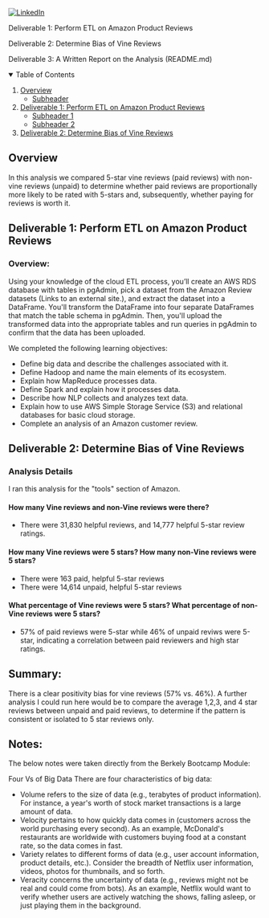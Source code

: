 <!--
*** Thanks for checking out the Best-README-Template. If you have a suggestion
*** that would make this better, please fork the repo and create a pull request
*** or simply open an issue with the tag "enhancement".
*** Thanks again! Now go create something AMAZING! :D
-->



<!-- PROJECT SHIELDS -->
<!--
*** I'm using markdown "reference style" links for readability.
*** Reference links are enclosed in brackets [ ] instead of parentheses ( ).
*** See the bottom of this document for the declaration of the reference variables
*** for contributors-url, forks-url, etc. This is an optional, concise syntax you may use.
*** https://www.markdownguide.org/basic-syntax/#reference-style-links
-->

[![LinkedIn][linkedin-shield]][linkedin-url]



<!-- PROJECT LOGO -->

Deliverable 1: Perform ETL on Amazon Product Reviews

Deliverable 2: Determine Bias of Vine Reviews

Deliverable 3: A Written Report on the Analysis (README.md)

<!-- TABLE OF CONTENTS -->
<details open="open">
  <summary>Table of Contents</summary>
  <ol>
    <li>
      <a href="#Overview"> Overview</a>
      <ul>
        <li><a href="#Subheader">Subheader</a></li>
      </ul>
    </li>
    <li>
      <a href="#Deliverable 1: Perform ETL on Amazon Product Reviews">Deliverable 1: Perform ETL on Amazon Product Reviews</a>
      <ul>
        <li><a href="#prerequisites">Subheader 1</a></li>
        <li><a href="#installation">Subheader 2</a></li>
      </ul>
    </li>
    <li><a href="#Deliverable 2: Determine Bias of Vine Reviews">Deliverable 2: Determine Bias of Vine Reviews</a></li>
    <!-- <li><a href="#roadmap">Roadmap</a></li> -->
  </ol>
</details>



<!-- ABOUT THE PROJECT -->
## Overview

In this analysis we compared 5-star vine reviews (paid reviews) with non-vine reviews (unpaid) to determine whether paid reviews are proportionally more likely to be rated with 5-stars and, subsequently, whether paying for reviews is worth it.


## Deliverable 1: Perform ETL on Amazon Product Reviews


<!-- Overview of the analysis: Explain the purpose of this analysis.

Results: Using bulleted lists and images of DataFrames as support, address the following questions:

How many Vine reviews and non-Vine reviews were there?
How many Vine reviews were 5 stars? How many non-Vine reviews were 5 stars?
What percentage of Vine reviews were 5 stars? What percentage of non-Vine reviews were 5 stars?
Summary: In your summary, state if there is any positivity bias for reviews in the Vine program. Use the results of your analysis to support your statement. Then, provide one additional analysis that you could do with the dataset to support your statement. -->

<!-- GETTING STARTED -->
### Overview:

Using your knowledge of the cloud ETL process, you’ll create an AWS RDS database with tables in pgAdmin, pick a dataset from the Amazon Review datasets (Links to an external site.), and extract the dataset into a DataFrame. You'll transform the DataFrame into four separate DataFrames that match the table schema in pgAdmin. Then, you'll upload the transformed data into the appropriate tables and run queries in pgAdmin to confirm that the data has been uploaded.

We completed the following learning objectives: 

* Define big data and describe the challenges associated with it.
* Define Hadoop and name the main elements of its ecosystem.
* Explain how MapReduce processes data.
* Define Spark and explain how it processes data.
* Describe how NLP collects and analyzes text data.
* Explain how to use AWS Simple Storage Service (S3) and relational databases for basic cloud storage.
* Complete an analysis of an Amazon customer review.



## Deliverable 2: Determine Bias of Vine Reviews

### Analysis Details

I ran this analysis for the "tools" section of Amazon.

#### How many Vine reviews and non-Vine reviews were there?
* There were 31,830 helpful reviews, and 14,777 helpful 5-star review ratings.
#### How many Vine reviews were 5 stars? How many non-Vine reviews were 5 stars?
* There were 163 paid, helpful 5-star reviews
* There were 14,614 unpaid, helpful 5-star reviews
#### What percentage of Vine reviews were 5 stars? What percentage of non-Vine reviews were 5 stars?
* 57% of paid reviews were 5-star while 46% of unpaid reviws were 5-star, indicating a correlation between paid reviewers and high star ratings.

## Summary:

There is a clear positivity bias for vine reviews (57% vs. 46%). A further analysis I could run here would be to compare the average 1,2,3, and 4 star reviews between unpaid and paid reviews, to determine if the pattern is consistent or isolated to 5 star reviews only.




## Notes: 

The below notes were taken directly from the Berkely Bootcamp Module:

Four Vs of Big Data
There are four characteristics of big data:

* Volume refers to the size of data (e.g., terabytes of product information). For instance, a year's worth of stock market transactions is a large amount of data.
* Velocity pertains to how quickly data comes in (customers across the world purchasing every second). As an example, McDonald's restaurants are worldwide with customers buying food at a constant rate, so the data comes in fast.
* Variety relates to different forms of data (e.g., user account information, product details, etc.). Consider the breadth of Netflix user information, videos, photos for thumbnails, and so forth.
* Veracity concerns the uncertainty of data (e.g., reviews might not be real and could come from bots). As an example, Netflix would want to verify whether users are actively watching the shows, falling asleep, or just playing them in the background.

<!-- MARKDOWN LINKS & IMAGES -->
<!-- https://www.markdownguide.org/basic-syntax/#reference-style-links -->

[linkedin-shield]: https://img.shields.io/badge/-LinkedIn-black.svg?style=for-the-badge&logo=linkedin&colorB=555
[linkedin-url]: https://www.linkedin.com/in/robbe-verhofste/
[product-screenshot]: images/screenshot.png
